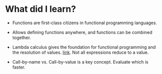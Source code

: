 # What did I learn?

* Functions are first-class citizens in functional programming languages.

* Allows defining functions anywhere, and functions can be combined together.

* Lambda calculus gives the foundation for functional programming and the resolution of values. [link](https://en.wikipedia.org/wiki/Lambda_calculus). Not all expressions reduce to a value.

* Call-by-name vs. Call-by-value is a key concept. Evaluate which is faster.
